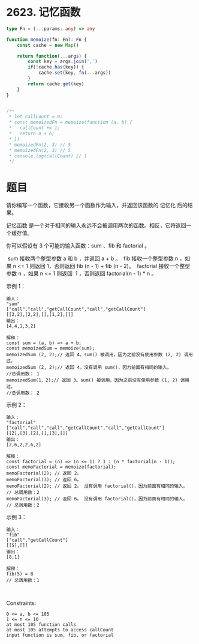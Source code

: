 # 2623. 记忆函数
```ts
type Fn = (...params: any) => any

function memoize(fn: Fn): Fn {
    const cache = new Map()

    return function(...args) {
        const key = args.join(',')
        if(!cache.has(key)) {
            cache.set(key, fn(...args))
        }
        return cache.get(key)
    }
}


/** 
 * let callCount = 0;
 * const memoizedFn = memoize(function (a, b) {
 *	 callCount += 1;
 *   return a + b;
 * })
 * memoizedFn(2, 3) // 5
 * memoizedFn(2, 3) // 5
 * console.log(callCount) // 1 
 */
```

# 题目
请你编写一个函数，它接收另一个函数作为输入，并返回该函数的 记忆化 后的结果。

记忆函数 是一个对于相同的输入永远不会被调用两次的函数。相反，它将返回一个缓存值。

你可以假设有 3 个可能的输入函数：sum 、fib 和 factorial 。

 sum 接收两个整型参数 a 和 b ，并返回 a + b 。
 fib 接收一个整型参数 n ，如果 n <= 1 则返回 1，否则返回 fib (n - 1) + fib (n - 2)。
 factorial 接收一个整型参数 n ，如果 n <= 1 则返回  1 ，否则返回 factorial(n - 1) * n 。
 

示例 1：
```
输入：
"sum"
["call","call","getCallCount","call","getCallCount"]
[[2,2],[2,2],[],[1,2],[]]
输出：
[4,4,1,3,2]

解释：
const sum = (a, b) => a + b;
const memoizedSum = memoize(sum);
memoizedSum (2, 2);// 返回 4。sum() 被调用，因为之前没有使用参数 (2, 2) 调用过。
memoizedSum (2, 2);// 返回 4。没有调用 sum()，因为前面有相同的输入。
//总调用数： 1
memoizedSum(1、2);// 返回 3。sum() 被调用，因为之前没有使用参数 (1, 2) 调用过。
//总调用数： 2
```
示例 2：
```
输入：
"factorial"
["call","call","call","getCallCount","call","getCallCount"]
[[2],[3],[2],[],[3],[]]
输出：
[2,6,2,2,6,2]

解释：
const factorial = (n) => (n <= 1) ? 1 : (n * factorial(n - 1));
const memoFactorial = memoize(factorial);
memoFactorial(2); // 返回 2。
memoFactorial(3); // 返回 6。
memoFactorial(2); // 返回 2。 没有调用 factorial()，因为前面有相同的输入。
// 总调用数：2
memoFactorial(3); // 返回 6。 没有调用 factorial()，因为前面有相同的输入。
// 总调用数：2
```
示例 3：
```
输入：
"fib"
["call","getCallCount"]
[[5],[]]
输出：
[8,1]

解释：
fib(5) = 8
// 总调用数：1

```
 

Constraints:
```
0 <= a, b <= 105
1 <= n <= 10
at most 105 function calls
at most 105 attempts to access callCount
input function is sum, fib, or factorial
```
